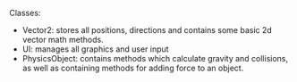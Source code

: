 Classes:
  - Vector2: stores all positions, directions and contains some basic 2d vector math methods. 
  - UI: manages all graphics and user input
  - PhysicsObject:  contains methods which calculate gravity and collisions, as well as containing methods for
    adding force to an object. 
